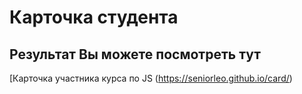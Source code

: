 # Карточка студента

## Результат Вы можете посмотреть тут

[Карточка участника курса по JS (https://seniorleo.github.io/card/)
